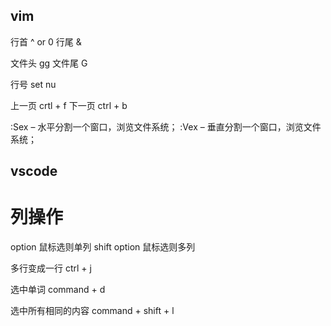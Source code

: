 ## vim

行首  ^ or 0
行尾 &

文件头  gg
文件尾 G


行号 set nu

上一页 crtl + f
下一页 ctrl + b




:Sex – 水平分割一个窗口，浏览文件系统；
:Vex – 垂直分割一个窗口，浏览文件系统；


## vscode

# 列操作

option 鼠标选则单列
shift option 鼠标选则多列

多行变成一行  ctrl + j

选中单词  command + d

选中所有相同的内容  command + shift + l
